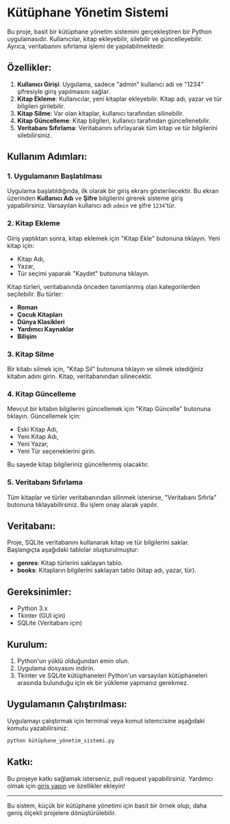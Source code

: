 # Kütüphane Yönetim Sistemi

Bu proje, basit bir kütüphane yönetim sistemini gerçekleştiren bir Python uygulamasıdır. Kullanıcılar, kitap ekleyebilir, silebilir ve güncelleyebilir. Ayrıca, veritabanını sıfırlama işlemi de yapılabilmektedir.

## Özellikler:
1. **Kullanıcı Girişi**: Uygulama, sadece "admin" kullanıcı adı ve "1234" şifresiyle giriş yapılmasını sağlar.
2. **Kitap Ekleme**: Kullanıcılar, yeni kitaplar ekleyebilir. Kitap adı, yazar ve tür bilgileri girilebilir.
3. **Kitap Silme**: Var olan kitaplar, kullanıcı tarafından silinebilir.
4. **Kitap Güncelleme**: Kitap bilgileri, kullanıcı tarafından güncellenebilir.
5. **Veritabanı Sıfırlama**: Veritabanını sıfırlayarak tüm kitap ve tür bilgilerini silebilirsiniz.

## Kullanım Adımları:

### 1. Uygulamanın Başlatılması
Uygulama başlatıldığında, ilk olarak bir giriş ekranı gösterilecektir. Bu ekran üzerinden **Kullanıcı Adı** ve **Şifre** bilgilerini girerek sisteme giriş yapabilirsiniz. Varsayılan kullanıcı adı `admin` ve şifre `1234`'tür.

### 2. Kitap Ekleme
Giriş yaptıktan sonra, kitap eklemek için "Kitap Ekle" butonuna tıklayın. Yeni kitap için:
- Kitap Adı,
- Yazar,
- Tür seçimi yaparak "Kaydet" butonuna tıklayın.

Kitap türleri, veritabanında önceden tanımlanmış olan kategorilerden seçilebilir. Bu türler:
- **Roman**
- **Çocuk Kitapları**
- **Dünya Klasikleri**
- **Yardımcı Kaynaklar**
- **Bilişim**

### 3. Kitap Silme
Bir kitabı silmek için, "Kitap Sil" butonuna tıklayın ve silmek istediğiniz kitabın adını girin. Kitap, veritabanından silinecektir.

### 4. Kitap Güncelleme
Mevcut bir kitabın bilgilerini güncellemek için "Kitap Güncelle" butonuna tıklayın. Güncellemek için:
- Eski Kitap Adı,
- Yeni Kitap Adı,
- Yeni Yazar,
- Yeni Tür seçeneklerini girin.

Bu sayede kitap bilgileriniz güncellenmiş olacaktır.

### 5. Veritabanı Sıfırlama
Tüm kitaplar ve türler veritabanından silinmek istenirse, "Veritabanı Sıfırla" butonuna tıklayabilirsiniz. Bu işlem onay alarak yapılır.

## Veritabanı:
Proje, SQLite veritabanını kullanarak kitap ve tür bilgilerini saklar. Başlangıçta aşağıdaki tablolar oluşturulmuştur:
- **genres**: Kitap türlerini saklayan tablo.
- **books**: Kitapların bilgilerini saklayan tablo (kitap adı, yazar, tür).

## Gereksinimler:
- Python 3.x
- Tkinter (GUI için)
- SQLite (Veritabanı için)

## Kurulum:
1. Python'un yüklü olduğundan emin olun.
2. Uygulama dosyasını indirin.
3. Tkinter ve SQLite kütüphaneleri Python'un varsayılan kütüphaneleri arasında bulunduğu için ek bir yükleme yapmanız gerekmez.

## Uygulamanın Çalıştırılması:
Uygulamayı çalıştırmak için terminal veya komut istemcisine aşağıdaki komutu yazabilirsiniz:
```bash
python kütüphane_yönetim_sistemi.py
```

## Katkı:
Bu projeye katkı sağlamak isterseniz, pull request yapabilirsiniz. Yardımcı olmak için [giriş yapın](#) ve özellikler ekleyin!

---

Bu sistem, küçük bir kütüphane yönetimi için basit bir örnek olup, daha geniş ölçekli projelere dönüştürülebilir.
